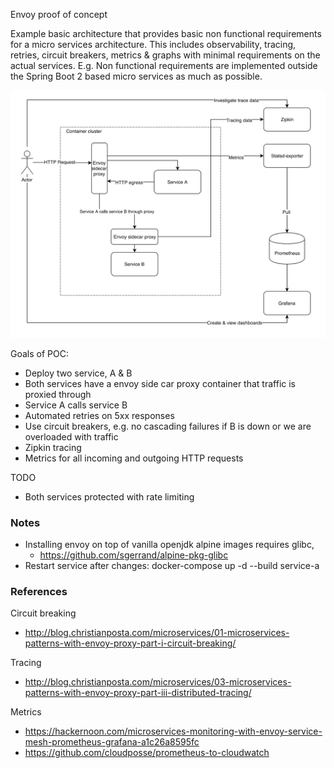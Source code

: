 Envoy proof of concept

Example basic architecture that provides basic non functional requirements
for a micro services architecture. This includes observability, tracing,
retries, circuit breakers, metrics & graphs with minimal requirements
on the actual services. E.g. Non functional requirements are implemented
outside the Spring Boot 2 based micro services as much as possible.

![overview](docs/overview.png)

Goals of POC:
- Deploy two service, A & B
- Both services have a envoy side car proxy container that traffic is proxied through
- Service A calls service B
- Automated retries on 5xx responses
- Use circuit breakers, e.g. no cascading failures if B is down or we
  are overloaded with traffic
- Zipkin tracing
- Metrics for all incoming and outgoing HTTP requests

TODO
- Both services protected with rate limiting

### Notes

- Installing envoy on top of vanilla openjdk alpine images requires glibc,
  - https://github.com/sgerrand/alpine-pkg-glibc
- Restart service after changes:
 docker-compose up -d --build service-a

### References

Circuit breaking
- http://blog.christianposta.com/microservices/01-microservices-patterns-with-envoy-proxy-part-i-circuit-breaking/

Tracing
 - http://blog.christianposta.com/microservices/03-microservices-patterns-with-envoy-proxy-part-iii-distributed-tracing/

Metrics
 - https://hackernoon.com/microservices-monitoring-with-envoy-service-mesh-prometheus-grafana-a1c26a8595fc
 - https://github.com/cloudposse/prometheus-to-cloudwatch

